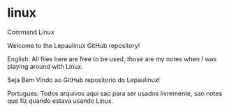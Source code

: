 # linux
Command Linux

Welcome to the Lepaulinux GitHub repository!

English:
All files here are free to be used, those are my notes when I was playing around with Linux.

Seja Bem Vindo ao GitHub repositorio do Lepaulinux!

Portugues:
Todos arquivos aqui sao para ser usados livremente, sao notes que fiz quando estava usando Linux.
